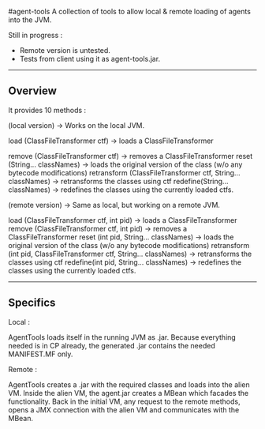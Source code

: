 #agent-tools
A collection of tools to allow local & remote loading of agents into the JVM. 

Still in progress :

- Remote version is untested.
- Tests from client using it as agent-tools.jar.

--------
Overview
--------

It provides 10 methods :

(local version) -> Works on the local JVM.

load (ClassFileTransformer ctf) -> loads a ClassFileTransformer

remove (ClassFileTransformer ctf) -> removes a ClassFileTransformer
reset (String... classNames) -> loads the original version of the class (w/o any bytecode modifications)
retransform (ClassFileTransformer ctf, String... classNames) -> retransforms the classes using ctf
redefine(String... classNames) -> redefines the classes using the currently loaded ctfs.

(remote version) -> Same as local, but working on a remote JVM. 

load (ClassFileTransformer ctf, int pid) -> loads a ClassFileTransformer
remove (ClassFileTransformer ctf, int pid) -> removes a ClassFileTransformer
reset (int pid, String... classNames) -> loads the original version of the class (w/o any bytecode modifications)
retransform (int pid, ClassFileTransformer ctf, String... classNames) -> retransforms the classes using ctf
redefine(int pid, String... classNames) -> redefines the classes using the currently loaded ctfs.

---------
Specifics 
---------

Local :

AgentTools loads itself in the running JVM as .jar. 
Because everything needed is in CP already, the generated .jar contains the needed MANIFEST.MF only.

Remote :

AgentTools creates a .jar with the required classes and loads into the alien VM. 
Inside the alien VM, the agent.jar creates a MBean which facades the functionality.
Back in the initial VM, any request to the remote methods, opens a JMX connection with the alien VM and communicates with the MBean.

